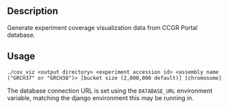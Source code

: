 ## Description
Generate experiment coverage visualization data from CCGR Portal database.

## Usage

    ./cov_viz <output directory> <experiment accession id> <assembly name ("GRCH37" or "GRCH38")> [bucket size (2,000,000 default)] [chromosome]


The database connection URL is set using the `DATABASE_URL` environment variable, matching the django environment this may be running in.	
